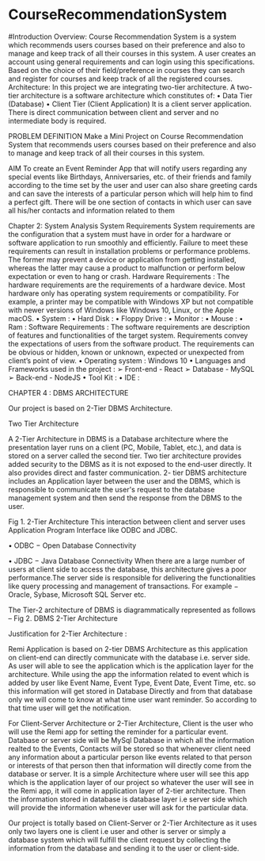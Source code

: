# CourseRecommendationSystem
#Introduction 
Overview:
Course Recommendation System is a system which recommends users courses based on their preference and also to manage and keep track of all their courses in this system. A user creates an account using general requirements and can login using this specifications. Based on the choice of their field/preference in courses they can search and register for courses and keep track of all the registered courses.
Architecture:
In this project we are integrating two-tier architecture. A two-tier architecture is a software architecture which constitutes of:
•	Data Tier (Database)
•	Client Tier (Client Application)
It is a client server application. There is direct communication between client and server and no intermediate body is required. 


PROBLEM DEFINITION 
Make a Mini Project on Course Recommendation System that recommends users courses based on their preference and also to manage and keep track of all their courses in this system.


AIM 
To create an Event Reminder App that will notify users regarding any special events like Birthdays, Anniversaries, etc. of their friends and family according to the time set by the user and user can also share greeting cards and can save the interests of a particular person which will help him to find a perfect gift. There will be one section of contacts in which user can save all his/her contacts and information related to them


Chapter 2: System Analysis
System Requirements System requirements are the configuration that a system must have in order for a hardware or software application to run smoothly and efficiently. Failure to meet these requirements can result in installation problems or performance problems. The former may prevent a device or application from getting installed, whereas the latter may cause a product to malfunction or perform below expectation or even to hang or crash.
 Hardware Requirements : 
The hardware requirements are the requirements of a hardware device. Most hardware only has operating system requirements or compatibility. For example, a printer may be compatible with Windows XP but not compatible with newer versions of Windows like Windows 10, Linux, or the Apple macOS. 
•	System : 
•	Hard Disk : 
•	Floppy Drive : 
•	Monitor : 
•	Mouse : 
•	Ram : 
Software Requirements : 
The software requirements are description of features and functionalities of the target system. Requirements convey the expectations of users from the software product. The requirements can be obvious or hidden, known or unknown, expected or unexpected from client’s point of view. 
•	Operating system : Windows 10 
•	Languages and Frameworks used in the project : ➢ Front-end - React ➢ Database - MySQL ➢ Back-end - NodeJS 
•	Tool Kit : 
•	IDE :








CHAPTER 4 : DBMS ARCHITECTURE


Our project is based on 2-Tier DBMS Architecture.

Two Tier Architecture

A 2-Tier Architecture in DBMS is a Database architecture where the presentation layer runs on a client (PC, Mobile, Tablet, etc.), and data is stored on a server called the second tier. Two tier architecture provides added security to the DBMS as it is not exposed to the end-user directly. It also provides direct and faster communication.
2-	tier DBMS architecture includes an Application layer between the user and the DBMS, which is responsible to communicate the user's request to the database management system and then send the response from the DBMS to the user.

Fig 1. 2-Tier Architecture
This interaction between client and server uses Application Program Interface like ODBC and JDBC.

•	ODBC − Open Database Connectivity

•	JDBC − Java Database Connectivity
When there are a large number of users at client side to access the database, this architecture gives a poor performance.The server side is responsible for delivering the functionalities like query processing and management of transactions.
For example − Oracle, Sybase, Microsoft SQL Server etc.
 
The Tier-2 architecture of DBMS is diagrammatically represented as follows –
Fig 2. DBMS 2-Tier Architecture


Justification for 2-Tier Architecture :

Remi Application is based on 2-tier DBMS Architecture as this application on client-end can directly communicate with the database i.e. server side. As user will able to see the application which is the application layer for the architecture. While using the app the information related to event which is added by user like Event Name, Event Type, Event Date, Event Time, etc. so this information will get stored in Database Directly and from that database only we will come to know at what time user want reminder. So according to that time user will get the notification.

For Client-Server Architecture or 2-Tier Architecture, Client is the user who will use the Remi app for setting the reminder for a particular event. Database or server side will be MySql Database in which all the information realted to the Events, Contacts will be stored so that whenever client need any information about a particular person like events related to that person or interests of that person then that information will directly come from the database or server.
It is a simple Architecture where user will see this app which is the application layer of our project so whatever the user will see in the Remi app, it will come in application layer of 2-tier architecture. Then the information stored in database is database layer i.e server side which will provide the information whenever user will ask for the particular data.
 
Our project is totally based on Client-Server or 2-Tier Architecture as it uses only two layers one is client i.e user and other is server or simply a database system which will fulfill the client request by collecting the information from the database and sending it to the user or client-side.

